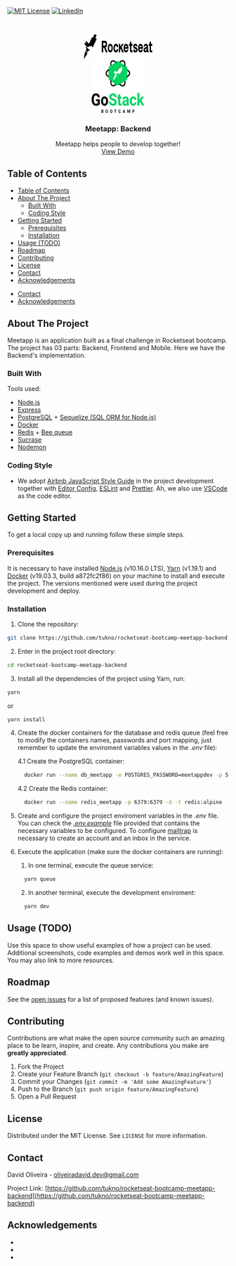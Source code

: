 <!-- PROJECT SHIELDS -->
<!--
*** I'm using markdown "reference style" links for readability.
*** Reference links are enclosed in brackets [ ] instead of parentheses ( ).
*** See the bottom of this document for the declaration of the reference variables
*** for contributors-url, forks-url, etc. This is an optional, concise syntax you may use.
*** https://www.markdownguide.org/basic-syntax/#reference-style-links
-->
<!-- [![Contributors][contributors-shield]][contributors-url] -->
<!-- [![Forks][forks-shield]][forks-url] -->
<!-- [![Stargazers][stars-shield]][stars-url] -->
<!-- [![Issues][issues-shield]][issues-url] -->
[![MIT License][license-shield]][license-url]
[![LinkedIn][linkedin-shield]][linkedin-url]


<!-- PROJECT LOGO -->
<br />


<p align="center">


  <img src="assets/img/logo-rocketseat.svg" alt="Logo Rocketseat" width="156" height="56">
  <br />
  <img src="assets/img/logo-gostack.svg" alt="Logo GoStack" width="120" height="120">


  <h3 align="center"><strong>Meetapp</strong>: Backend</h3>

  <p align="center">
    Meetapp helps people to develop together!
    <!-- <br />
    <a href="#"><strong>Explore the docs »</strong></a>
    <br /> -->
    <br />
    <a href="#">View Demo</a>
  </p>
</p>



<!-- TABLE OF CONTENTS -->
## Table of Contents

- [Table of Contents](#table-of-contents)
- [About The Project](#about-the-project)
  - [Built With](#built-with)
  - [Coding Style](#coding-style)
- [Getting Started](#getting-started)
  - [Prerequisites](#prerequisites)
  - [Installation](#installation)
- [Usage (TODO)](#usage-todo)
- [Roadmap](#roadmap)
- [Contributing](#contributing)
- [License](#license)
- [Contact](#contact)
- [Acknowledgements](#acknowledgements)
<!-- - [License](#license) -->
- [Contact](#contact)
- [Acknowledgements](#acknowledgements)



<!-- ABOUT THE PROJECT -->
## About The Project

<!-- [![Product Name Screen Shot][product-screenshot]](https://example.com) -->

Meetapp is an application built as a final challenge in Rocketseat bootcamp. The project has 03 parts: Backend, Frontend and Mobile. Here we have the Backend's implementation.


### Built With
Tools used:
* [Node.js](https://nodejs.org)
* [Express](https://github.com/expressjs/express)
* [PostgreSQL](https://www.postgresql.org/) + [Sequelize (SQL ORM for Node.js)](https://github.com/sequelize/sequelize)
* [Docker](https://www.docker.com/)
* [Redis](https://redis.io/) + [Bee queue](https://github.com/bee-queue/bee-queue)
* [Sucrase](https://github.com/alangpierce/sucrase)
* [Nodemon](https://nodemon.io/)

### Coding Style

* We adopt [Airbnb JavaScript Style Guide](https://github.com/airbnb/javascript) in the project development together with [Editor Config](https://editorconfig.org/), [ESLint](https://eslint.org/) and [Prettier](https://prettier.io/). Ah, we also use [VSCode](https://code.visualstudio.com/) as the code editor.

<!-- GETTING STARTED -->
## Getting Started

To get a local copy up and running follow these simple steps.

### Prerequisites

It is necessary to have installed <a href="https://nodejs.org/en/" target="_blank">Node.js</a> (v10.16.0 LTS), <a href="https://yarnpkg.com" target="_blank">Yarn</a> (v1.19.1) and <a href="https://yarnpkg.com" target="_blank">Docker</a> (v19.03.3, build a872fc2f86) on your machine to install and execute the project. The versions mentioned were used during the project development and deploy.

### Installation

1. Clone the repository:
  ```bash
  git clone https://github.com/tukno/rocketseat-bootcamp-meetapp-backend.git
  ```

2. Enter in the project root directory:
  ```bash
  cd rocketseat-bootcamp-meetapp-backend
  ```

3. Install all the dependencies of the project using Yarn, run:
  ```bash
  yarn
  ```
  or
  ```bash
  yarn install
  ```

4. Create the docker containers for the database and redis queue (feel free to modify the containers names, passwords and port mapping, just remember to update the enviroment variables values in the <em>.env</em> file):

   4.1 Create the PostgreSQL container:
    ```bash
      docker run --name db_meetapp -e POSTGRES_PASSWORD=meetappdev -p 5432:5432 -d postgres
    ```
    4.2 Create the Redis container:
    ```bash
      docker run --name redis_meetapp -p 6379:6379 -d -t redis:alpine
    ```
5. Create and configure the project enviroment variables in the <em>.env</em> file. You can check the <em>[.env.example](/.env.example)</em> file provided that contains the necessary variables to be configured. To configure [mailtrap](https://mailtrap.io/) is necessary to create an account and an inbox in the service.

6. Execute the application (make sure the docker containers are running):
   1. In one terminal, execute the queue service:
    ```bash
      yarn queue
    ```
   2. In another terminal, execute the development enviroment:
    ```bash
      yarn dev
    ```
<!-- USAGE EXAMPLES -->
## Usage (TODO)

Use this space to show useful examples of how a project can be used. Additional screenshots, code examples and demos work well in this space. You may also link to more resources.



<!-- ROADMAP -->
## Roadmap

See the [open issues](https://github.com/tukno/rocketseat-bootcamp-meetapp-backend/issues) for a list of proposed features (and known issues).



<!-- CONTRIBUTING -->
## Contributing

Contributions are what make the open source community such an amazing place to be learn, inspire, and create. Any contributions you make are **greatly appreciated**.

1. Fork the Project
2. Create your Feature Branch (`git checkout -b feature/AmazingFeature`)
3. Commit your Changes (`git commit -m 'Add some AmazingFeature'`)
4. Push to the Branch (`git push origin feature/AmazingFeature`)
5. Open a Pull Request

<!-- LICENSE -->
## License

Distributed under the MIT License. See `LICENSE` for more information.

<!-- CONTACT -->
## Contact

David Oliveira - oliveiradavid.dev@gmail.com

Project Link: [https://github.com/tukno/rocketseat-bootcamp-meetapp-backend](https://github.com/tukno/rocketseat-bootcamp-meetapp-backend)



<!-- ACKNOWLEDGEMENTS -->
## Acknowledgements

* []()
* []()
* []()





<!-- MARKDOWN LINKS & IMAGES -->
<!-- https://www.markdownguide.org/basic-syntax/#reference-style-links -->
[license-shield]: https://img.shields.io/github/license/tukno/rocketseat-bootcamp-meetapp-backend.svg?style=flat-square
[license-url]: https://github.com/tukno/rocketseat-bootcamp-meetapp-backend/blob/master/LICENSE.txt
[linkedin-shield]: https://img.shields.io/badge/-LinkedIn-black.svg?style=flat-square&logo=linkedin&colorB=555
[linkedin-url]: https://linkedin.com/in/oliveiradav

